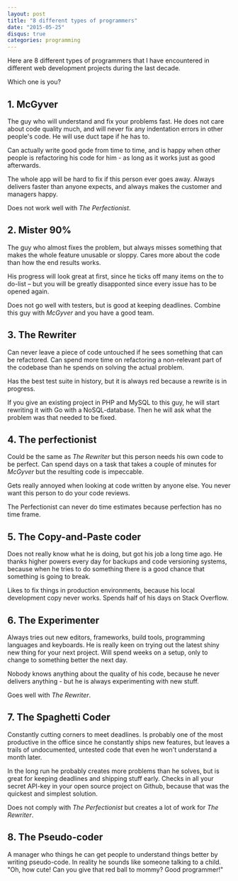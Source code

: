 ```yaml
---
layout: post
title: "8 different types of programmers"
date: "2015-05-25"
disqus: true
categories: programming
---
```


Here are 8 different types of programmers that I have encountered in 
different web development projects during the last decade. 

Which one is you?


## 1. McGyver

The guy who will understand and fix your problems fast. He does not care
about code quality much, and will never fix any indentation errors in 
other people's code. He will use duct tape if he has to.

Can actually write good gode from time to time, and is happy when other
people is refactoring his code for him - as long as it works just as good afterwards.

The whole app will be hard to fix if this person ever goes away. Always delivers faster than anyone expects, and always makes the customer and managers happy.

Does not work well with *The Perfectionist*.

## 2. Mister 90%

The guy who almost fixes the problem, but always misses something that
makes the whole feature unusable or sloppy. Cares more about the code
than how the end results works.

His progress will look great at first, since he ticks off many items
on the to do-list – but you will be greatly disapponted since every
issue has to be opened again.

Does not go well with testers, but is good at keeping deadlines. Combine this guy with *McGyver* and you have a good team.

## 3. The Rewriter

Can never leave a piece of code untouched if he sees something that can
be refactored. Can spend more time on refactoring a non-relevant part
of the codebase than he spends on solving the actual problem.

Has the best test suite in history, but it is always red because a rewrite is
in progress.

If you give an existing project in PHP and MySQL to this guy, he will start
rewriting it with Go with a NoSQL-database. Then he will ask what the problem was that needed to be fixed.


## 4. The perfectionist

Could be the same as *The Rewriter* but this person needs his own code
to be perfect. Can spend days on a task that takes a couple of minutes for *McGyver*
but the resulting code is impeccable. 

Gets really annoyed when looking at code written by anyone else. You never want this person to do your code reviews.

The Perfectionist can never do time estimates because perfection has no time frame.


## 5. The Copy-and-Paste coder

Does not really know what he is doing, but got his job a long time ago. He thanks higher powers every day for backups and code versioning systems, because when he tries to do something there is a good chance that something is going to break.

Likes to fix things in production environments, because his local development copy never works.
Spends half of his days on Stack Overflow.

## 6. The Experimenter

Always tries out new editors, frameworks, build tools, programming languages and keyboards. He is really keen on trying out the latest shiny new thing for your next project. Will spend weeks on a setup, only to change to something better the next day.

Nobody knows anything about the quality of his code, because he never delivers anything - but he is always experimenting with new stuff.

Goes well with *The Rewriter*. 

## 7. The Spaghetti Coder

Constantly cutting corners to meet deadlines. Is probably one of the most productive in the office since he constantly
ships new features, but leaves a trails of undocumented, untested code that even he won't understand a month later.

In the long run he probably creates more problems than he solves, but is great for keeping deadlines and shipping stuff early. Checks in all your secret API-key in your open source project on Github, because that was the quickest and simplest solution.

Does not comply with *The Perfectionist* but creates a lot of work for *The Rewriter*. 

## 8. The Pseudo-coder

A manager who things he can get people to understand things better by writing pseudo-code. In reality he sounds like 
someone talking to a child. "Oh, how cute! Can you give that red ball to mommy? Good programmer!"

